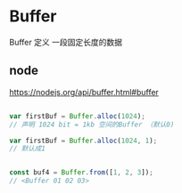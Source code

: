# Buffer

Buffer 定义 一段固定长度的数据

## node 

https://nodejs.org/api/buffer.html#buffer

``` js

var firstBuf = Buffer.alloc(1024);
// 声明 1024 bit = 1kb 空间的Buffer （默认0)

var firstBuf = Buffer.alloc(1024, 1);
// 默认成1


const buf4 = Buffer.from([1, 2, 3]);
// <Buffer 01 02 03>
```


